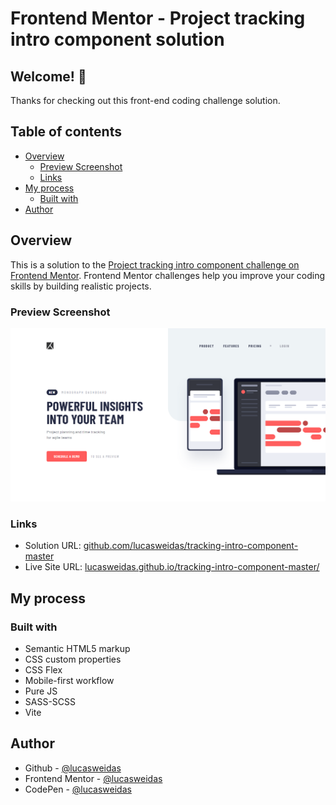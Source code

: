 # Frontend Mentor - Project tracking intro component solution

## Welcome! 👋

Thanks for checking out this front-end coding challenge solution.

## Table of contents

- [Overview](#overview)
  - [Preview Screenshot](#preview-screenshot)
  - [Links](#links)
- [My process](#my-process)
  - [Built with](#built-with)
- [Author](#author)

## Overview

This is a solution to the [Project tracking intro component challenge on Frontend Mentor](https://www.frontendmentor.io/challenges/project-tracking-intro-component-5d289097500fcb331a67d80e). Frontend Mentor challenges help you improve your coding skills by building realistic projects.

### Preview Screenshot

![Preview for the Project tracking intro component](./preview/desktop-preview.png)

### Links

- Solution URL: [github.com/lucasweidas/tracking-intro-component-master](https://github.com/lucasweidas/tracking-intro-component-master)
- Live Site URL: [lucasweidas.github.io/tracking-intro-component-master/](https://lucasweidas.github.io/tracking-intro-component-master/)

## My process

### Built with

- Semantic HTML5 markup
- CSS custom properties
- CSS Flex
- Mobile-first workflow
- Pure JS
- SASS-SCSS
- Vite

## Author

- Github - [@lucasweidas](https://github.com/LucasWeidas)
- Frontend Mentor - [@lucasweidas](https://www.frontendmentor.io/profile/lucasweidas)
- CodePen - [@lucasweidas](https://codepen.io/lucasweidas)
